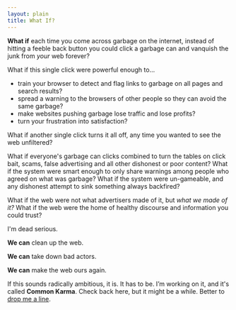 ```yaml
---
layout: plain
title: What If?
---
```




**What if** each time you come across garbage on the internet, instead of hitting a feeble back button you could click a garbage can and vanquish the junk from *your* web forever?

What if this single click were powerful enough to...

- train your browser to detect and flag links to garbage on all pages and search results?
- spread a warning to the browsers of other people so they can avoid the same garbage?
- make websites pushing garbage lose traffic and lose profits?
- turn your frustration into satisfaction?

What if another single click turns it all off, any time you wanted to see the web unfiltered?  

What if everyone's garbage can clicks combined to turn the tables on click bait, scams, false advertising and all other dishonest or poor content? What if the system were smart enough to only share warnings among people who agreed on what was garbage? What if the system were un-gameable, and any dishonest attempt to sink something always backfired?    

What if the web were not what advertisers made of it, but *what we made of it?*  What if the web were the home of healthy discourse and information you could trust? 

I'm dead serious. 

**We can** clean up the web. 

**We can** take down bad actors. 

**We can** make the web ours again.

If this sounds radically ambitious, it is. It has to be. I’m working on it, and it's called **Common Karma**. Check back here, but it might be a while. Better to [drop me a line](mailto:whatif@commonkarma.org).